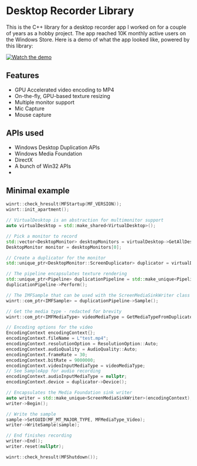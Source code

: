 # Desktop Recorder Library

This is the C++ library for a desktop recorder app I worked on for a couple of
years as a hobby project. The app reached 10K monthly active users on the Windows Store.
Here is a demo of what the app looked like, powered by this library:

[![Watch the demo](https://img.youtube.com/vi/GGDT2mmUgYg/maxresdefault.jpg)](https://youtu.be/GGDT2mmUgYg)

## Features

* GPU Accelerated video encoding to MP4
* On-the-fly, GPU-based texture resizing
* Multiple monitor support
* Mic Capture
* Mouse capture

## APIs used

* Windows Desktop Duplication APIs
* Windows Media Foundation
* DirectX
* A bunch of Win32 APIs
* 
## Minimal example

```cpp
winrt::check_hresult(MFStartup(MF_VERSION));
winrt::init_apartment();

// VirtualDesktop is an abstraction for multimonitor support
auto virtualDesktop = std::make_shared<VirtualDesktop>();

// Pick a monitor to record
std::vector<DesktopMonitor> desktopMonitors = virtualDesktop->GetAllDesktopMonitors();
DesktopMonitor monitor = desktopMonitors[0];

// Create a duplicator for the monitor
std::unique_ptr<DesktopMonitor::ScreenDuplicator> duplicator = virtualDesktop->RecordMonitor(monitor);

// The pipeline encapsulates texture rendering
std::unique_ptr<Pipeline> duplicationPipeline = std::make_unique<Pipeline>(duplicator);
duplicationPipeline->Perform();

// The IMFSample that can be used with the ScreenMediaSinkWriter class
winrt::com_ptr<IMFSample> = duplicationPipeline->Sample();

// Get the media type - redacted for brevity
winrt::com_ptr<IMFMediaType> videoMediaType = GetMediaTypeFromDuplicator(*duplicator);

// Encoding options for the video
EncodingContext encodingContext{};
encodingContext.fileName = L"test.mp4";
encodingContext.resolutionOption = ResolutionOption::Auto;
encodingContext.audioQuality = AudioQuality::Auto;
encodingContext.frameRate = 30;
encodingContext.bitRate = 9000000;
encodingContext.videoInputMediaType = videoMediaType;
// See SampleApp for audio recording
encodingContext.audioInputMediaType = nullptr;
encodingContext.device = duplicator->Device();

// Encapsulates the Media Foundation sink writer
auto writer = std::make_unique<ScreenMediaSinkWriter>(encodingContext);
writer->Begin();

// Write the sample
sample->SetGUID(MF_MT_MAJOR_TYPE, MFMediaType_Video);
writer->WriteSample(sample);

// End finishes recording
writer->End();
writer.reset(nullptr);

winrt::check_hresult(MFShutdown());
```

